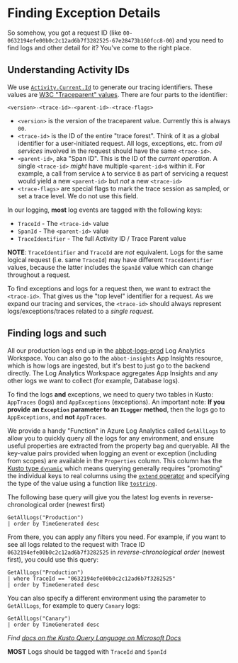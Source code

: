 # Finding Exception Details

So somehow, you got a request ID (like `00-0632194efe00b0c2c12ad6b7f3282525-67e28473b160fcc8-00`) and you need to find logs and other detail for it?
You've come to the right place.

## Understanding Activity IDs

We use [`Activity.Current.Id`](https://docs.microsoft.com/en-us/dotnet/api/system.diagnostics.activity.id?view=net-6.0) to generate our tracing identifiers.
These values are [W3C "Traceparent" values](https://www.w3.org/TR/trace-context/#traceparent-header).
There are four parts to the identifier:

```
<version>-<trace-id>-<parent-id>-<trace-flags>
```

* `<version>` is the version of the traceparent value. Currently this is always `00`.
* `<trace-id>` is the ID of the entire "trace forest". Think of it as a global identifier for a user-initiated request. All logs, exceptions, etc. from _all services_ involved in the request should have the same `<trace-id>`.
* `<parent-id>`, aka "Span ID". This is the ID of the _current operation_. A single `<trace-id>` _might_ have multiple `<parent-id>`s within it. For example, a call from service `A` to service `B` as part of servicing a request would yield a new `<parent-id>` but _not_ a new `<trace-id>`
* `<trace-flags>` are special flags to mark the trace session as sampled, or set a trace level. We do not use this field.

In our logging, **most** log events are tagged with the following keys:

* `TraceId` - The `<trace-id>` value
* `SpanId` - The `<parent-id>` value
* `TraceIdentifier` - The full Activity ID / Trace Parent value

**NOTE**: `TraceIdentifier` and `TraceId` are _not_ equivalent. Logs for the same logical request (i.e. same `TraceId`) may have different `TraceIdentifier` values, because the latter includes the `SpanId` value which can change throughout a request.

To find exceptions and logs for a request then, we want to extract the `<trace-id>`.
That gives us the "top level" identifier for a request.
As we expand our tracing and services, the `<trace-id>` should always represent logs/exceptions/traces related to a _single request_.

## Finding logs and such

All our production logs end up in the [abbot-logs-prod](https://portal.azure.com/#@aseriousbusiness.com/resource/subscriptions/114d4132-6977-430c-a803-38afcadd0e8b/resourceGroups/serious-bots/providers/Microsoft.OperationalInsights/workspaces/abbot-logs-prod/Overview) Log Analytics Workspace.
You can also go to the `abbot-insights` App Insights resource, which is how logs are ingested, but it's best to just go to the backend directly.
The Log Analytics Workspace aggregates App Insights and any other logs we want to collect (for example, Database logs).

To find the logs **and** exceptions, we need to query two tables in Kusto: `AppTraces` (logs) and `AppExceptions` (exceptions).
An important note: **If you provide an `Exception` parameter to an `ILogger` method**, then the logs go to `AppExceptions`, and **not** `AppTraces`.

We provide a handy "Function" in Azure Log Analytics called `GetAllLogs` to allow you to quickly query all the logs for any environment, and ensure useful properties are extracted from the property bag and queryable.
All the key-value pairs provided when logging an event or exception (including from scopes) are available in the `Properties` column.
This column has the [Kusto type `dynamic`](https://docs.microsoft.com/en-us/azure/data-explorer/kusto/query/scalar-data-types/dynamic) which means querying generally requires "promoting" the individual keys to real columns using the [`extend` operator](https://docs.microsoft.com/en-us/azure/data-explorer/kusto/query/extendoperator) and specifying the type of the value using a function like [`tostring`](https://docs.microsoft.com/en-us/azure/data-explorer/kusto/query/tostringfunction).

The following base query will give you the latest log events in reverse-chronological order (newest first)

```
GetAllLogs("Production")
| order by TimeGenerated desc
```

From there, you can apply any filters you need.
For example, if you want to see all logs related to the request with Trace ID `0632194efe00b0c2c12ad6b7f3282525` in _reverse-chronological order_ (newest first), you could use this query:

```
GetAllLogs("Production")
| where TraceId == "0632194efe00b0c2c12ad6b7f3282525"
| order by TimeGenerated desc
```

You can also specify a different environment using the parameter to `GetAllLogs`, for example to query `Canary` logs:

```
GetAllLogs("Canary")
| order by TimeGenerated desc
```

_Find [docs on the Kusto Query Language on Microsoft Docs](https://docs.microsoft.com/en-us/azure/data-explorer/kusto/query/)_

**MOST** Logs should be tagged with `TraceId` and `SpanId`
